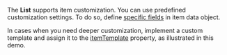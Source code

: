 The **List** supports item customization. You can use predefined customization settings. To do so, define [specific fields](/Documentation/ApiReference/UI_Components/dxList/Configuration/items/) in item data object.

In cases when you need deeper customization, implement a custom template and assign it to the [itemTemplate](/Documentation/ApiReference/UI_Components/dxList/Configuration/#itemTemplate) property, as illustrated in this demo.
